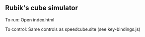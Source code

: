 ## Rubik's cube simulator

To run: Open index.html

To control: Same controls as speedcube.site (see key-bindings.js)
